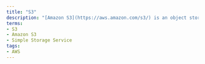 ```yaml
---
title: "S3"
description: "[Amazon S3](https://aws.amazon.com/s3/) is an object storage service with a simple web service interface and API capable of storing and retrieving any amount of data from anywhere on the web. It is designed to deliver 99.999999999% durability, and scale past trillions of objects worldwide."
terms:
- S3
- Amazon S3
- Simple Storage Service
tags:
- AWS
---
```

